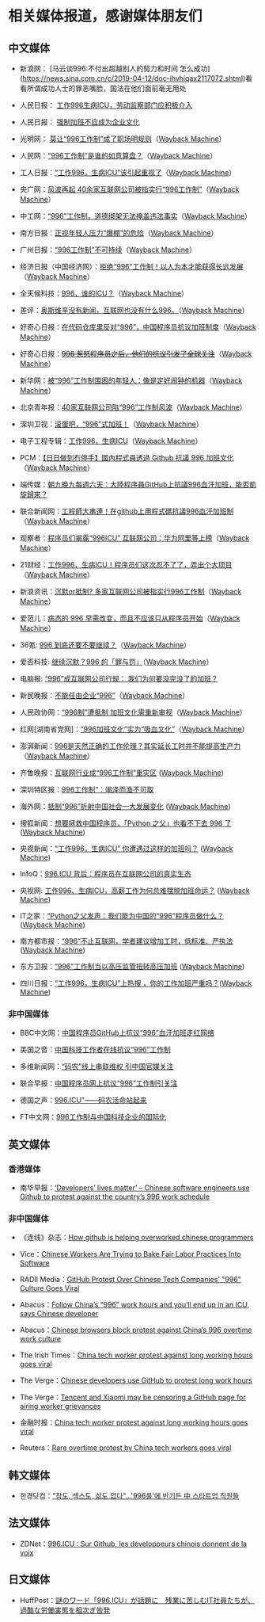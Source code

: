 # 相关媒体报道，感谢媒体朋友们

## 中文媒体
- 新浪网： [马云谈996:不付出超越别人的努力和时间 怎么成功]   (https://news.sina.com.cn/c/2019-04-12/doc-ihvhiqax2117072.shtml)看看所谓成功人士的罪恶嘴脸，国法在他们面前毫无用处
- 人民日报： [工作996生病ICU，劳动监察部门应积极介入](https://m.weibo.cn/status/4357697258275940)

- 人民日报： [强制加班不应成为企业文化](http://paper.people.com.cn/rmrb/html/2019-04/11/nw.D110000renmrb_20190411_2-19.htm)

- 光明网： [莫让“996工作制”成了职场明规则](http://guancha.gmw.cn/2019-04/06/content_32719988.htm)（[Wayback Machine](https://web.archive.org/web/20190409022532/http://guancha.gmw.cn/2019-04/06/content_32719988.htm)）

- 人民网：[“996工作制”是谁的如意算盘？](http://opinion.people.com.cn/n1/2019/0402/c119388-31009768.html)（[Wayback Machine](https://web.archive.org/web/20190409022535/http://opinion.people.com.cn/n1/2019/0402/c119388-31009768.html)）

- 工人日报：[“工作996，生病ICU”该引起重视了](http://news.workercn.cn/32845/201904/07/190407041525409.shtml)（[Wayback Machine](https://web.archive.org/web/20190409022551/http://news.workercn.cn/32845/201904/07/190407041525409.shtml)）

- 央广网：[风波再起 40余家互联网公司被指实行“996工作制”](http://china.cnr.cn/xwwgf/20190405/t20190405_524568985.shtml)（[Wayback Machine](https://web.archive.org/web/20190409022701/http://china.cnr.cn/xwwgf/20190405/t20190405_524568985.shtml)）

- 中工网：[“996”工作制，道德绑架无法掩盖违法事实](http://right.workercn.cn/164/201904/08/190408094926754.shtml)（[Wayback Machine](https://web.archive.org/web/20190409022600/http://right.workercn.cn/164/201904/08/190408094926754.shtml)）

- 南方日报：[正视年轻人压力“爆棚”的危险](http://epaper.southcn.com/nfdaily/html/2019-04/03/content_7790850.htm)（[Wayback Machine](https://web.archive.org/web/20190409022702/http://epaper.southcn.com/nfdaily/html/2019-04/03/content_7790850.htm)）

- 广州日报：[“996工作制”不可持续](http://gzdaily.dayoo.com/pc/html/2019-04/03/content_108225_594534.htm)（[Wayback Machine](https://web.archive.org/web/20190409022702/http://gzdaily.dayoo.com/pc/html/2019-04/03/content_108225_594534.htm)）

- 经济日报（中国经济网）：[拒绝“996”工作制！以人为本才能获得长远发展](http://views.ce.cn/view/ent/201904/03/t20190403_31794131.shtml)（[Wayback Machine](https://web.archive.org/web/20190409022740/http://views.ce.cn/view/ent/201904/03/t20190403_31794131.shtml)）

- 全天候科技：[996，谁的ICU？](https://awtmt.com/articles/3506048)（[Wayback Machine](https://web.archive.org/web/20190409022752/https://awtmt.com/articles/3506048)）

- 差评：[奥斯维辛没有新闻，互联网也没有什么996。](https://mp.weixin.qq.com/s/ML_VnsWcQdUGCLYXOABlrw)（[Wayback Machine](https://web.archive.org/web/20190409022803/https://mp.weixin.qq.com/s/ML_VnsWcQdUGCLYXOABlrw)）

- 好奇心日报：[在代码仓库里反对“996”，中国程序员抗议加班制度](https://www.qdaily.com/articles/62583.html)（[Wayback Machine](https://web.archive.org/web/20190405021913/https://www.qdaily.com/articles/62583.html)）

- 好奇心日报：[~~996 惹怒程序员之后，他们的抗议引发了全球关注~~](https://www.qdaily.com/articles/62652.html)（[Wayback Machine](https://web.archive.org/web/20190405013618/https://www.qdaily.com/articles/62652.html)）

- 新华网：[被“996”工作制围困的年轻人：像是定好闹钟的机器](http://www.xinhuanet.com/2019-04/02/c_1124313774.htm)（[Wayback Machine](https://web.archive.org/web/20190409023804/http://www.xinhuanet.com/2019-04/02/c_1124313774.htm)）

- 北京青年报：[40家互联网公司陷“996”工作制风波](http://www.chinanews.com/sh/2019/04-05/8801021.shtml)（[Wayback Machine](https://web.archive.org/web/20190409023804/http://www.chinanews.com/sh/2019/04-05/8801021.shtml)）

- 深圳卫视：[滚蛋吧，“996”式加班！](https://www.toutiao.com/a6675967261229974023)（[Wayback Machine](https://web.archive.org/web/20190409023805/https://www.toutiao.com/a6675967261229974023)）

- 电子工程专辑：[工作996，生病ICU](https://www.eet-china.com/news/201904011154.html)（[Wayback Machine](https://web.archive.org/web/20190409023824/https://www.eet-china.com/news/201904011154.html)）

- PCM：[【日日做到冇停手】國內程式員透過 Github 抗議 996 加班文化](https://www.pcmarket.com.hk/2019/04/03/%E5%9C%8B%E5%85%A7%E7%A8%8B%E5%BC%8F%E5%93%A1%E9%80%8F%E9%81%8Egithub%E6%8A%97%E8%AD%B0996%E5%8A%A0%E7%8F%AD%E6%96%87%E5%8C%96/)（[Wayback Machine](https://web.archive.org/web/20190405045935/https://www.pcmarket.com.hk/2019/04/03/%E5%9C%8B%E5%85%A7%E7%A8%8B%E5%BC%8F%E5%93%A1%E9%80%8F%E9%81%8Egithub%E6%8A%97%E8%AD%B0996%E5%8A%A0%E7%8F%AD%E6%96%87%E5%8C%96/)）

- 端传媒：[朝九晚九每週六天：大陸程序員GitHub上抗議996血汗加班，能否凱旋歸來？](https://theinitium.com/roundtable/20190404-roundtable-zh-996icu/)

- 联合新闻网：[工程師大串連！在github上用程式碼抗議996血汗加班制](https://udn.com/news/story/7086/3728572)（[Wayback Machine](https://web.archive.org/web/20190331140919/https://udn.com/news/story/7086/3728572)）

- 观察者：[程序员们揭露“996ICU” 互联网公司：华为阿里等上榜](https://www.guancha.cn/politics/2019_04_05_496491_s.shtml)（[Wayback Machine](https://web.archive.org/web/20190409023825/https://www.guancha.cn/politics/2019_04_05_496491_s.shtml)）

- 21财经：[工作996，生病ICU！程序员们这次忍不了了，弄出个大项目](https://m.21jingji.com/article/20190404/herald/23b634af7003164f1ca6f602772a5c71.html)（[Wayback Machine](https://web.archive.org/web/20190409023828/https://m.21jingji.com/article/20190404/herald/23b634af7003164f1ca6f602772a5c71.html)）

- 新浪资讯：[沉默or抵制? 多家互联网公司被指实行996工作制](https://zx.sina.cn/2019-04-06/zx-ihvhiqax0377991.d.html)（[Wayback Machine](https://web.archive.org/web/20190409024013/https://zx.sina.cn/2019-04-06/zx-ihvhiqax0377991.d.html)）

- 爱范儿：[病态的 996 早需改变，而且不应该只从程序员开始](https://mp.weixin.qq.com/s/4YVDRAHl3E4AF163xhDKjA)（[Wayback Machine](https://web.archive.org/web/20190406123533/https://mp.weixin.qq.com/s/4YVDRAHl3E4AF163xhDKjA)）

- 36氪: [996 到底还要不要继续？](https://mp.weixin.qq.com/s/8opnRvTaiwkUWBBuIhhM8Q)（[Wayback Machine](https://web.archive.org/web/20190409024017/https://mp.weixin.qq.com/s/8opnRvTaiwkUWBBuIhhM8Q)）

- 爱否科技: [继续沉默？996 的「罪与罚」](https://mp.weixin.qq.com/s/wejz1ty8_NoMTrmE5uIZoQ)（[Wayback Machine](https://web.archive.org/web/20190409024017/https://mp.weixin.qq.com/s/wejz1ty8_NoMTrmE5uIZoQ)）

- 电脑报: [“996”成互联网公司行规： 我们为何要没完没了的加班？](https://weibo.com/cpcw?profile_ftype=1&is_hot=1#_0)

- 新民晚报：[不能任由企业“996”](http://xmwb.xinmin.cn/html/2019-04/08/content_5_4.htm)（[Wayback Machine](https://web.archive.org/web/20190409024018/http://xmwb.xinmin.cn/html/2019-04/08/content_5_4.htm)）

- 人民政协网：[“996制”遭抵制 加班文化需重新审视](http://www.rmzxb.com.cn/c/2019-04-08/2325218.shtml)（[Wayback Machine](https://web.archive.org/web/20190409024018/http://www.rmzxb.com.cn/c/2019-04-08/2325218.shtml)）

- 红网[湖南省党网]：[“996加班文化”实为“吸血文化”](https://moment.rednet.cn/content/2019/04/07/5303831.html)（[Wayback Machine](https://web.archive.org/web/20190409024018/https://moment.rednet.cn/content/2019/04/07/5303831.html)）

- 澎湃新闻：[996是天然正确的工作伦理？其实延长工时并不能提高生产力](https://www.thepaper.cn/newsDetail_forward_3272320)（[Wayback Machine](https://web.archive.org/web/20190409024018/https://www.thepaper.cn/newsDetail_forward_3272320)）

- 齐鲁晚报：[互联网行业成“996工作制”重灾区](http://epaper.qlwb.com.cn/qlwb/content/20190407/ArticelA04002FM.htm) ([Wayback Machine](https://web.archive.org/web/20190412051636/http://epaper.qlwb.com.cn/qlwb/content/20190407/ArticelA04002FM.htm))

- 深圳特区报：[996工作制”：竭泽而渔不可取](http://sztqb.sznews.com/PC/layout/201904/08/node_A02.html#content_630258)

- 海外网：[抵制“996”折射中国社会一大发展变化](http://opinion.haiwainet.cn/n/2019/0409/c353596-31532645.html) ([Wayback Machine](https://web.archive.org/web/20190412051759/http://opinion.haiwainet.cn/n/2019/0409/c353596-31532645.html))

- 搜狐新闻：[想要拯救中国程序员，「Python 之父」也看不下去 996 了](https://www.sohu.com/a/306720983_105527) ([Wayback Machine](https://web.archive.org/web/20190412051812/https://www.sohu.com/a/306720983_105527))

- 央视新闻：[“工作996，生病ICU” 你遭遇过这样的加班吗？](http://m.news.cctv.com/2019/04/09/ARTIsThYaww3YyEsiirdc0Jt190409.shtml) ([Wayback Machine](https://web.archive.org/web/20190412051813/http://m.news.cctv.com/2019/04/09/ARTIsThYaww3YyEsiirdc0Jt190409.shtml))

- InfoQ：[996.ICU 背后：程序员在互联网公司的真实生态](https://www.infoq.cn/article/0iTzgfWTY8-ehJV5JoTO)

- 央视网: [工作996、生病ICU，高薪工作为何总难摆脱加班命运？](https://mp.weixin.qq.com/s/PCtiuFlAPEmJqHr7rRmkww) ([Wayback Machine](https://web.archive.org/web/20190412051815/https://mp.weixin.qq.com/s/PCtiuFlAPEmJqHr7rRmkww))

- IT之家：[“Python之父发声：我们能为中国的“996”程序员做什么？](https://www.ithome.com/0/418/079.htm) ([Wayback Machine](https://web.archive.org/web/20190412051817/https://www.ithome.com/0/418/079.htm))

- 南方都市报：[“996”不止互联网，学者建议增加工时，低标准、严执法](https://m.mp.oeeee.com/a/BAAFRD000020190409151093.html) ([Wayback Machine](https://web.archive.org/web/20190412051817/https://m.mp.oeeee.com/a/BAAFRD000020190409151093.html))

- 东方卫报：[“996”工作制当以高压监管扭转高压加班](http://dfwb.njnews.cn/html/2019-04/10/content_63529.htm) ([Wayback Machine](https://web.archive.org/web/20190412052515/http://dfwb.njnews.cn/html/2019-04/10/content_63529.htm))

- 四川日报：[“工作996，生病ICU”上热搜 ，你的工作加班严重吗？](https://mp.weixin.qq.com/s/jkmRgTicyZyC604kIJhn-g)([Wayback Machine](https://web.archive.org/web/20190410031555/https://mp.weixin.qq.com/s/jkmRgTicyZyC604kIJhn-g))

### 非中国媒体

- BBC中文网：[中国程序员GitHub上抗议“996”血汗加班走红网络](https://www.bbc.com/zhongwen/simp/chinese-news-47824716)

- 美国之音：[中国科技工作者在线抗议“996”工作制](https://www.voachinese.com/a/china-tech-labor-996-20190404/4862315.html)

- 多维新闻网：[“码农”线上串联维权 引中国官媒关注](http://news.dwnews.com/china/news/2019-04-03/60127095.html)

- 联合早报：[中国程序员网上抗议“996”工作制引关注](https://www.zaobao.com/realtime/china/story20190405-946187)

- 德国之声：[996.ICU”——码农活命站起来](https://p.dw.com/p/3GSN5)

- FT中文网：[996工作制与中国科技企业的国际化](http://www.ftchinese.com/story/001082216)

## 英文媒体

### 香港媒体

- 南华早报：[‘Developers’ lives matter’ – Chinese software engineers use Github to protest against the country’s 996 work schedule](https://www.scmp.com/tech/start-ups/article/3003691/developers-lives-matter-chinese-software-engineers-use-github)

### 非中国媒体

- 《连线》杂志：[How github is helping overworked chinese programmers](https://www.wired.com/story/how-github-helping-overworked-chinese-programmers/)

- Vice：[Chinese Workers Are Trying to Bake Fair Labor Practices Into Software](https://motherboard.vice.com/en_us/article/mbz84n/chinese-workers-are-trying-to-bake-fair-labor-practices-into-software)

- RADII Media：[GitHub Protest Over Chinese Tech Companies' "996" Culture Goes Viral](https://radiichina.com/github-protest-chinese-tech-996/)

- Abacus：[Follow China’s “996” work hours and you’ll end up in an ICU, says Chinese developer](https://www.abacusnews.com/digital-life/follow-chinas-996-work-hours-and-youll-end-icu-says-chinese-developer/article/3003702)

- Abacus：[Chinese browsers block protest against China’s 996 overtime work culture](https://www.abacusnews.com/digital-life/chinese-browsers-block-protest-against-chinas-996-overtime-work-culture/article/3004543)

- The Irish Times：[China tech worker protest against long working hours goes viral](https://www.irishtimes.com/business/technology/china-tech-worker-protest-against-long-working-hours-goes-viral-1.3848463)

- The Verge：[Chinese developers use GitHub to protest long work hours](https://www.theverge.com/2019/4/2/18291035/chinese-developers-github-protest-long-work-hours)

- The Verge：[Tencent and Xiaomi may be censoring a GitHub page for airing worker grievances](https://www.theverge.com/2019/4/3/18294030/tencent-xiaomi-china-censorship-browser-block-github-page-worker-grievances)

- 金融时报：[China tech worker protest against long working hours goes viral](https://archive.is/IZqTj)
- Reuters：[Rare overtime protest by China tech workers goes viral](https://www.reuters.com/article/us-china-tech-labour/rare-overtime-protest-by-china-tech-workers-goes-viral-idUSKCN1RH12B)

## 韩文媒体

- 한경닷컴：["잠도, 섹스도, 삶도 없다"…'996룰'에 반기든 中 스타트업 직원들](https://www.hankyung.com/article/201904053785i)

## 法文媒体

- ZDNet：[996.ICU : Sur Github, les développeurs chinois donnent de la voix](https://www.zdnet.fr/actualites/996icu-sur-github-les-developpeurs-chinois-donnent-de-la-voix-39882985.htm)

## 日文媒体

- HuffPost：[謎のワード「996.ICU」が話題に　残業に苦しむIT社員たちが、過酷な労働実態を相次ぎ告発](https://www.huffingtonpost.jp/entry/996-icu-china_jp_5cad6335e4b01bf960076f52)
